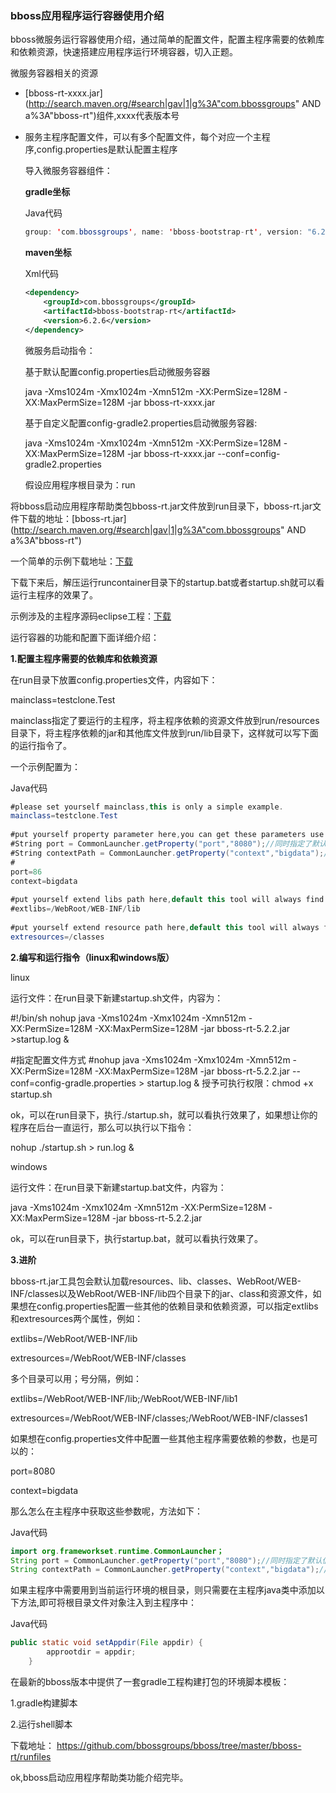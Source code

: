 ### bboss应用程序运行容器使用介绍

bboss微服务运行容器使用介绍，通过简单的配置文件，配置主程序需要的依赖库和依赖资源，快速搭建应用程序运行环境容器，切入正题。

微服务容器相关的资源

- [bboss-rt-xxxx.jar](http://search.maven.org/#search|gav|1|g%3A"com.bbossgroups" AND a%3A"bboss-rt")组件,xxxx代表版本号

- 服务主程序配置文件，可以有多个配置文件，每个对应一个主程序,config.properties是默认配置主程序

  导入微服务容器组件：

  **gradle坐标**

  Java代码

  ```java
  group: 'com.bbossgroups', name: 'bboss-bootstrap-rt', version: "6.2.6",transitive: true 
  ```

  **maven坐标**

  Xml代码

  ```xml
  <dependency>  
      <groupId>com.bbossgroups</groupId>  
      <artifactId>bboss-bootstrap-rt</artifactId>  
      <version>6.2.6</version>  
  </dependency>  
  ```

  微服务启动指令：

  基于默认配置config.properties启动微服务容器

  java -Xms1024m -Xmx1024m -Xmn512m -XX:PermSize=128M -XX:MaxPermSize=128M -jar bboss-rt-xxxx.jar

  基于自定义配置config-gradle2.properties启动微服务容器:

  java -Xms1024m -Xmx1024m -Xmn512m -XX:PermSize=128M -XX:MaxPermSize=128M -jar bboss-rt-xxxx.jar  --conf=config-gradle2.properties

  假设应用程序根目录为：run

将bboss启动应用程序帮助类包bboss-rt.jar文件放到run目录下，bboss-rt.jar文件下载的地址：[bboss-rt.jar](http://search.maven.org/#search|gav|1|g%3A"com.bbossgroups" AND a%3A"bboss-rt")

一个简单的示例下载地址：[下载](http://www.bbossgroups.com/tool/download.htm?fileName=genproject.zip)

下载下来后，解压运行runcontainer目录下的startup.bat或者startup.sh就可以看运行主程序的效果了。

示例涉及的主程序源码eclipse工程：[下载](https://codeload.github.com/bbossgroups/genproject/zip/master)

运行容器的功能和配置下面详细介绍：  

**1.配置主程序需要的依赖库和依赖资源**

在run目录下放置config.properties文件，内容如下：

mainclass=testclone.Test

mainclass指定了要运行的主程序，将主程序依赖的资源文件放到run/resources目录下，将主程序依赖的jar和其他库文件放到run/lib目录下，这样就可以写下面的运行指令了。

一个示例配置为：

Java代码

```java
#please set yourself mainclass,this is only a simple example.  
mainclass=testclone.Test  
  
#put yourself property parameter here,you can get these parameters use follow codes in your mainclass:  
#String port = CommonLauncher.getProperty("port","8080");//同时指定了默认值   
#String contextPath = CommonLauncher.getProperty("context","bigdata");//同时指定了默认值   
#  
port=86  
context=bigdata  
  
#put yourself extend libs path here,default this tool will always find jars from libs under this project.  
#extlibs=/WebRoot/WEB-INF/lib  
  
#put yourself extend resource path here,default this tool will always find resource files from resources under this project.  
extresources=/classes  
```

**2.编写和运行指令（linux和windows版）**

linux

运行文件：在run目录下新建startup.sh文件，内容为：

#!/bin/sh
nohup java -Xms1024m -Xmx1024m -Xmn512m -XX:PermSize=128M -XX:MaxPermSize=128M -jar bboss-rt-5.2.2.jar >startup.log &

#指定配置文件方式
#nohup java -Xms1024m -Xmx1024m -Xmn512m -XX:PermSize=128M -XX:MaxPermSize=128M -jar bboss-rt-5.2.2.jar --conf=config-gradle.properties > startup.log &
授予可执行权限：chmod +x startup.sh

ok，可以在run目录下，执行./startup.sh，就可以看执行效果了，如果想让你的程序在后台一直运行，那么可以执行以下指令：

nohup ./startup.sh > run.log &

windows

运行文件：在run目录下新建startup.bat文件，内容为：

java -Xms1024m -Xmx1024m -Xmn512m -XX:PermSize=128M -XX:MaxPermSize=128M -jar bboss-rt-5.2.2.jar

ok，可以在run目录下，执行startup.bat，就可以看执行效果了。

**3.进阶**

bboss-rt.jar工具包会默认加载resources、lib、classes、WebRoot/WEB-INF/classes以及WebRoot/WEB-INF/lib四个目录下的jar、class和资源文件，如果想在config.properties配置一些其他的依赖目录和依赖资源，可以指定extlibs和extresources两个属性，例如：

extlibs=/WebRoot/WEB-INF/lib

extresources=/WebRoot/WEB-INF/classes

多个目录可以用；号分隔，例如：

extlibs=/WebRoot/WEB-INF/lib;/WebRoot/WEB-INF/lib1

extresources=/WebRoot/WEB-INF/classes;/WebRoot/WEB-INF/classes1

如果想在config.properties文件中配置一些其他主程序需要依赖的参数，也是可以的：

port=8080

context=bigdata

那么怎么在主程序中获取这些参数呢，方法如下：

Java代码

```java
import org.frameworkset.runtime.CommonLauncher；  
String port = CommonLauncher.getProperty("port","8080");//同时指定了默认值  
String contextPath = CommonLauncher.getProperty("context","bigdata");//同时指定了默认值
```

如果主程序中需要用到当前运行环境的根目录，则只需要在主程序java类中添加以下方法,即可将根目录文件对象注入到主程序中：

Java代码

```java
public static void setAppdir(File appdir) {  
        approotdir = appdir;  
    }  
```

在最新的bboss版本中提供了一套gradle工程构建打包的环境脚本模板：

1.gradle构建脚本

2.运行shell脚本

下载地址：
https://github.com/bbossgroups/bboss/tree/master/bboss-rt/runfiles

ok,bboss启动应用程序帮助类功能介绍完毕。